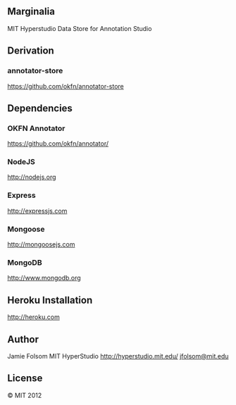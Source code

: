 ##  Marginalia
MIT Hyperstudio Data Store for Annotation Studio

##  Derivation
### annotator-store
https://github.com/okfn/annotator-store

## Dependencies
### OKFN Annotator
https://github.com/okfn/annotator/

### NodeJS
http://nodejs.org

### Express
http://expressjs.com

### Mongoose
http://mongoosejs.com

### MongoDB
http://www.mongodb.org

## Heroku Installation
http://heroku.com

## Author
Jamie Folsom
MIT HyperStudio
http://hyperstudio.mit.edu/
jfolsom@mit.edu

## License
&copy; MIT 2012
